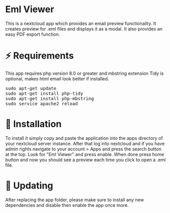 # Eml Viewer
This is a nextcloud app which provides an email preview functionality. 
It creates preview for .eml files and displays it as a modal. It also provides an easy PDF export function.

# :zap: Requirements
This app requires php version 8.0 or greater and mbstring extension
Tidy is optional, makes html email look better if installed.
<pre>
sudo apt-get update
sudo apt-get install php-tidy
sudo apt-get install php-mbstring
sudo service apache2 reload
</pre>

# :rocket: Installation

To install it simply copy and paste the application into the apps directory of your nextcloud server instance. 
After that log into nextcloud and if you have admin rights navigate to your account > Apps and press the search button at the top.
Look for "Eml Viewer" and press enable. 
When done press home button and now you should see a preview each time you click to open a .eml file.

# :rocket: Updating

After replacing the app folder, please make sure to install any new dependencies and disable then enable the app once more.

